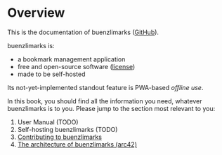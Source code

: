 # Overview

This is the documentation of buenzlimarks ([GitHub](https://github.com/senekor/buenzlimarks)).

buenzlimarks is:

- a bookmark management application
- free and open-source software ([license](https://github.com/senekor/buenzlimarks/blob/main/UNLICENSE))
- made to be self-hosted

Its not-yet-implemented standout feature is PWA-based *offline use*.

In this book, you should find all the information you need, whatever buenzlimarks is to you.
Please jump to the section most relevant to you:

1. User Manual (TODO)
1. Self-hosting buenzlimarks (TODO)
1. [Contributing to buenzlimarks](./contributing/index.md)
1. [The architecture of buenzlimarks (arc42)](./contributing/index.md)
